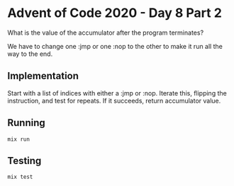 # Advent of Code 2020 - Day 8 Part 2

What is the value of the accumulator after the program terminates?

We have to change one :jmp or one :nop to the other to make it run all the way
to the end.

## Implementation

Start with a list of indices with either a :jmp or :nop. Iterate this, flipping
the instruction, and test for repeats. If it succeeds, return accumulator value.

## Running

`mix run`

## Testing

`mix test`
